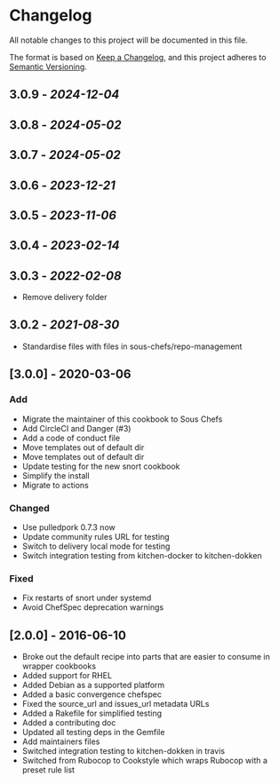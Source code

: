# Changelog

All notable changes to this project will be documented in this file.

The format is based on [Keep a Changelog](https://keepachangelog.com/en/1.0.0/),
and this project adheres to [Semantic Versioning](https://semver.org/spec/v2.0.0.html).

## 3.0.9 - *2024-12-04*

## 3.0.8 - *2024-05-02*

## 3.0.7 - *2024-05-02*

## 3.0.6 - *2023-12-21*

## 3.0.5 - *2023-11-06*

## 3.0.4 - *2023-02-14*

## 3.0.3 - *2022-02-08*

- Remove delivery folder

## 3.0.2 - *2021-08-30*

- Standardise files with files in sous-chefs/repo-management

## [3.0.0] - 2020-03-06

### Add

- Migrate the maintainer of this cookbook to Sous Chefs
- Add CircleCI and Danger (#3)
- Add a code of conduct file
- Move templates out of default dir
- Move templates out of default dir
- Update testing for the new snort cookbook
- Simplify the install
- Migrate to actions

### Changed

- Use pulledpork 0.7.3 now
- Update community rules URL for testing
- Switch to delivery local mode for testing
- Switch integration testing from kitchen-docker to kitchen-dokken

### Fixed

- Fix restarts of snort under systemd
- Avoid ChefSpec deprecation warnings

## [2.0.0] - 2016-06-10

- Broke out the default recipe into parts that are easier to consume in wrapper cookbooks
- Added support for RHEL
- Added Debian as a supported platform
- Added a basic convergence chefspec
- Fixed the source_url and issues_url metadata URLs
- Added a Rakefile for simplified testing
- Added a contributing doc
- Updated all testing deps in the Gemfile
- Add maintainers files
- Switched integration testing to kitchen-dokken in travis
- Switched from Rubocop to Cookstyle which wraps Rubocop with a preset rule list
